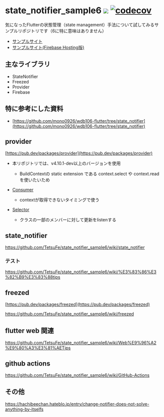 # state_notifier_sample6 ![](https://github.com/tetsufe/state_notifier_sample6/workflows/Flutter%20CI/badge.svg) [![codecov](https://codecov.io/gh/TetsuFe/state_notifier_sample6/branch/master/graph/badge.svg)](https://codecov.io/gh/TetsuFe/state_notifier_sample6)
気になったFlutterの状態管理（state management）手法について試してみるサンプルリポジトリです（6に特に意味はありません）

- [サンプルサイト](https://tetsufe.github.io/state_notifier_sample6/#/)
- [サンプルサイト(Firebase Hosting版)](https://state-notifier-sample6.web.app/#/)

## 主なライブラリ
- StateNotifier
- Freezed
- Provider
- Firebase


## 特に参考にした資料
- [https://github.com/mono0926/wdb106-flutter/tree/state_notifier](https://github.com/mono0926/wdb106-flutter/tree/state_notifier)

## provider
[https://pub.dev/packages/provider](https://pub.dev/packages/provider)

- 本リポジトリでは、v4.10.1-dev以上のバージョンを使用
  - BuildContextの static extension である context.select や context.read を使いたいため

- [Consumer](https://pub.dev/documentation/provider/latest/provider/Consumer-class.html)
  - contextが取得できないタイミングで使う
- [Selector]()
  - クラスの一部のメンバーに対して更新をlistenする

## state_notifier
https://github.com/TetsuFe/state_notifier_sample6/wiki/state_notifier

### テスト
https://github.com/TetsuFe/state_notifier_sample6/wiki/%E3%83%86%E3%82%B9%E3%83%88tips


## freezed
[https://pub.dev/packages/freezed](https://pub.dev/packages/freezed)

https://github.com/TetsuFe/state_notifier_sample6/wiki/freezed

## flutter web 関連
https://github.com/TetsuFe/state_notifier_sample6/wiki/Web%E9%96%A2%E9%80%A3%E3%81%AETips


## github actions
https://github.com/TetsuFe/state_notifier_sample6/wiki/GitHub-Actions


## その他
https://hachibeechan.hateblo.jp/entry/change-notifier-does-not-solve-anything-by-itselfs
